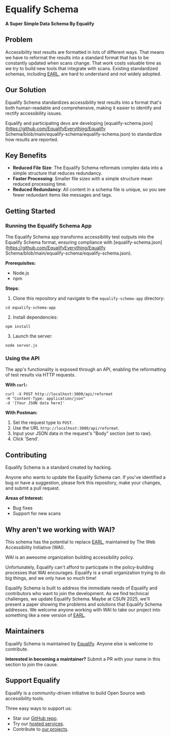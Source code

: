 # Equalify Schema 
**A Super Simple Data Schema By Equalify**

## Problem
Accessibility test results are formatted in lots of different ways. That means we have to reformat the results into a standard format that has to be constantly updated when scans change. That work costs valuable time as we try to build new tools that integrate with scans. Existing standardized schemas, including [EARL](https://www.w3.org/WAI/standards-guidelines/earl/), are hard to understand and not widely adopted.

## Our Solution
Equalify Schema standardizes accessibility test results into a format that's both human-readable and comprehensive, making it easier to identify and rectify accessibility issues.

Equalify and participating devs are developing [equalify-schema.json](https://github.com/EqualifyEverything/Equalify Schema/blob/main/equalify-schema/equalify-schema.json) to standardize how results are reported.

## Key Benefits
- **Reduced File Size**: The Equalify Schema reformats complex data into a simple structure that reduces redundancy.
- **Faster Processing**: Smaller file sizes with a simple structure mean reduced processing time.
- **Reduced Redundancy**: All content in a schema file is unique, so you see fewer redundant items like messages and tags.

## Getting Started
### Running the Equalify Schema App
The Equalify Schema app transforms accessibility test outputs into the Equalify Schema format, ensuring compliance with [equalify-schema.json](https://github.com/EqualifyEverything/Equalify Schema/blob/main/equalify-schema/equalify-schema.json).

**Prerequisites:**
- Node.js
- npm

**Steps:**
1. Clone this repository and navigate to the `equalify-schema-app` directory:
```
cd equalify-schema-app
```
2. Install dependencies:
```
npm install
```
3. Launch the server:
```
node server.js
```

### Using the API
The app's functionality is exposed through an API, enabling the reformatting of test results via HTTP requests.

**With `curl`:**
```
curl -X POST http://localhost:3000/api/reformat
-H "Content-Type: application/json"
-d '[Your JSON data here]'
```

**With Postman:**
1. Set the request type to `POST`.
2. Use the URL `http://localhost:3000/api/reformat`.
3. Input your JSON data in the request's "Body" section (set to raw).
4. Click 'Send'.

## Contributing
Equalify Schema is a standard created by hacking.

Anyone who wants to update the Equalify Schema can. If you've identified a bug or have a suggestion, please fork this repository, make your changes, and submit a pull request.

**Areas of Interest:**
- Bug fixes
- Support for new scans

## Why aren't we working with WAI?
This schema has the potential to replace [EARL](https://www.w3.org/WAI/standards-guidelines/earl/), maintained by The Web Accessibility Initiative (WAI).

WAI is an awesome organization building accessibility policy. 

Unfortunately, Equalify can't afford to participate in the policy-building processes that WAI encourages. Equalify is a small organization trying to do big things, and we only have so much time!

Equalify Schema is built to address the immediate needs of Equalify and contributors who want to join the development. As we find technical challenges, we update Equalify Schema. Maybe at CSUN 2025, we'll present a paper showing the problems and solutions that Equalify Schema addresses. We welcome anyone working with WAI to take our project into something like a new version of [EARL](https://www.w3.org/WAI/standards-guidelines/earl/).

## Maintainers
Equalify Schema is maintained by [Equalify](http://github.com/equalifyEverything/). Anyone else is welcome to contribute.

**Interested in becoming a maintainer?** 
Submit a PR with your name in this section to join the cause.

## Support Equalify
Equalify is a community-driven initiative to build Open Source web accessibility tools. 

Three easy ways to support us:
- Star our [GitHub repo](https://github.com/EqualifyEverything/equalify).
- Try our [hosted services](https://equalify.app).
- Contribute to [our projects](https://github.com/orgs/EqualifyEverything/repositories).
